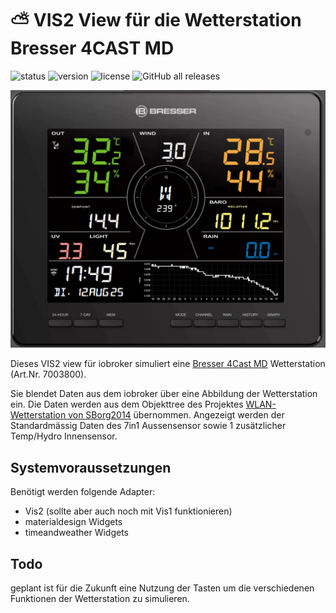 # :partly_sunny: VIS2 View für die Wetterstation Bresser 4CAST MD

![status](https://img.shields.io/badge/status-alpha-orange)
![version](https://img.shields.io/badge/version-0.1-orange)
![license](https://img.shields.io/badge/license-Public%20Domain-lightgrey)
![GitHub all releases](https://img.shields.io/github/downloads/quinti123/Bresser_4CAST-for-VIS2/total)

![Station](Bresser_readme1.png)

Dieses VIS2 view für iobroker simuliert eine 
[Bresser 4Cast MD](https://www.bresser.de/p/bresser-wlan-4cast-md-funk-wetterstation-7-in-1-7003800) 
Wetterstation (Art.Nr. 7003800).

Sie blendet Daten aus dem iobroker über eine Abbildung der Wetterstation ein.
Die Daten werden aus dem Objekttree des Projektes [WLAN-Wetterstation von SBorg2014](https://github.com/SBorg2014/WLAN-Wetterstation) übernommen.
Angezeigt werden der Standardmässig Daten des 7in1 Aussensensor sowie 1 zusätzlicher Temp/Hydro Innensensor.


## Systemvoraussetzungen
Benötigt werden folgende Adapter:
  - Vis2 (sollte aber auch noch mit Vis1 funktionieren)
  - materialdesign Widgets
  - timeandweather Widgets
  
## Todo
geplant ist für die Zukunft eine Nutzung der Tasten um die verschiedenen Funktionen der Wetterstation zu simulieren.
  


  
  
